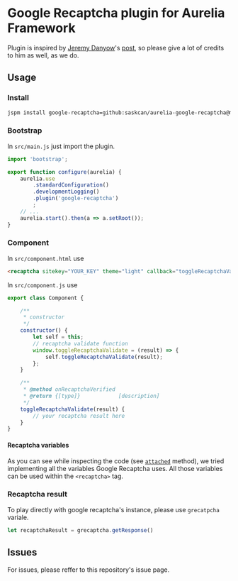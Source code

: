 # Google Recaptcha plugin for Aurelia Framework

Plugin is inspired by [Jeremy Danyow](http://stackoverflow.com/users/725866/jeremy-danyow)'s [post](http://stackoverflow.com/questions/35441787/use-googles-recaptcha-in-an-aurelia-application), so please give a lot of credits to him as well, as we do.

## Usage

### Install
```bash
jspm install google-recaptcha=github:saskcan/aurelia-google-recaptcha@master
```

### Bootstrap

In `src/main.js` just import the plugin.

```javascript
import 'bootstrap';

export function configure(aurelia) {
    aurelia.use
        .standardConfiguration()
        .developmentLogging()
        .plugin('google-recaptcha')
        ;
    // ...
    aurelia.start().then(a => a.setRoot());
}
```

### Component

In `src/component.html` use

```html
<recaptcha sitekey="YOUR_KEY" theme="light" callback="toggleRecaptchaValidate"></recaptcha>
```

In `src/component.js` use

```javascript
export class Component {

    /**
     * constructor
     */
    constructor() {
        let self = this;
        // recaptcha validate function
        window.toggleRecaptchaValidate = (result) => {
            self.toggleRecaptchaValidate(result);
        };
    }

    /**
     * @method onRecaptchaVerified
     * @return {[type]}            [description]
     */
    toggleRecaptchaValidate(result) {
        // your recaptcha result here
    }
}
```

#### Recaptcha variables

As you can see while inspecting the code (see [`attached`](https://github.com/ITMCdev/aurelia-google-recaptcha/blob/master/src/recaptcha.js) method), we tried implementing all the variables Google Recaptcha uses. All those variables can be used within the `<recaptcha>` tag.

### Recaptcha result

To play directly with google recaptcha's instance, please use `grecatpcha` variale.
```javascript
let recaptchaResult = grecaptcha.getResponse()
```

## Issues

For issues, please reffer to this repository's issue page.
